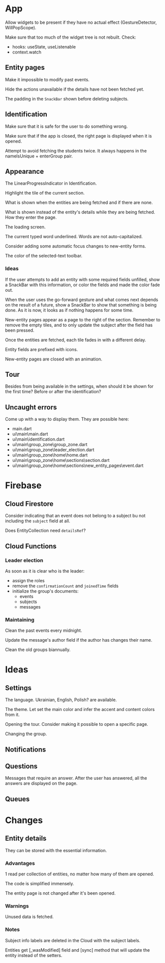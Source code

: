 # App

Allow widgets to be present if they have no actual effect (GestureDetector, WillPopScope).

Make sure that too much of the widget tree is not rebuilt. Check:
* hooks: useState, useListenable
* context.watch

## Entity pages

Make it impossible to modify past events.

Hide the actions unavailable if the details have not been fetched yet.

The padding in the `SnackBar` shown before deleting subjects.

## Identification

Make sure that it is safe for the user to do something wrong.

Make sure that if the app is closed, the right page is displayed when it is opened.

Attempt to avoid fetching the students twice. It always happens in the nameIsUnique + enterGroup pair.

## Appearance

The LinearProgressIndicator in Identification.

Highlight the tile of the current section.

What is shown when the entities are being fetched and if there are none.

What is shown instead of the entity's details while they are being fetched.
How they enter the page.

The loading screen.

The current typed word underlined. Words are not auto-capitalized.

Consider adding some automatic focus changes to new-entity forms.

The color of the selected-text toolbar.

### Ideas

If the user attempts to add an entity with some required fields unfilled, show a SnackBar with this information,
or color the fields and made the color fade out.

When the user uses the go-forward gesture and what comes next depends on the result of a future,
show a SnackBar to show that something is being done. As it is now, it looks as if nothing happens for some time.

New-entity pages appear as a page to the right of the section. Remember to remove the empty tiles,
and to only update the subject after the field has been pressed.

Once the entities are fetched, each tile fades in with a different delay.

Entity fields are prefixed with icons.

New-entity pages are closed with an animation.

## Tour

Besides from being available in the settings, when should it be shown for the first time?
Before or after the identification?

## Uncaught errors

Come up with a way to display them. They are possible here:
* main.dart
* ui\main\main.dart
* ui\main\identification.dart
* ui\main\group_zone\group_zone.dart
* ui\main\group_zone\leader_election.dart
* ui\main\group_zone\home\home.dart
* ui\main\group_zone\home\sections\section.dart
* ui\main\group_zone\home\sections\new_entity_pages\event.dart

# Firebase

## Cloud Firestore

Consider indicating that an event does not belong to a subject bu not including the `subject` field at all.

Does EntityCollection need `detailsRef`?

## Cloud Functions

### Leader election

As soon as it is clear who is the leader:
* assign the roles
* remove the `confirmationCount` and `joinedTime` fields
* initialize the group's documents:
	* events
	* subjects
	* messages

### Maintaining

Clean the past events every midnight.

Update the message's author field if the author has changes their name.

Clean the old groups biannually.

# Ideas

## Settings

The language. Ukrainian, English, Polish? are available.

The theme. Let set the main color and infer the accent and content colors from it.

Opening the tour. Consider making it possible to open a specific page.

Changing the group.

## Notifications

## Questions

Messages that require an answer. After the user has answered, all the answers are displayed on the page.

## Queues

# Changes

## Entity details

They can be stored with the essential information.

### Advantages

1 read per collection of entities, no matter how many of them are opened.

The code is simplified immensely.

The entity page is not changed after it's been opened.

### Warnings

Unused data is fetched.

### Notes

Subject info labels are deleted in the Cloud with the subject labels.

Entities get [_wasModified] field and [sync] method that will update the entity instead of the setters.